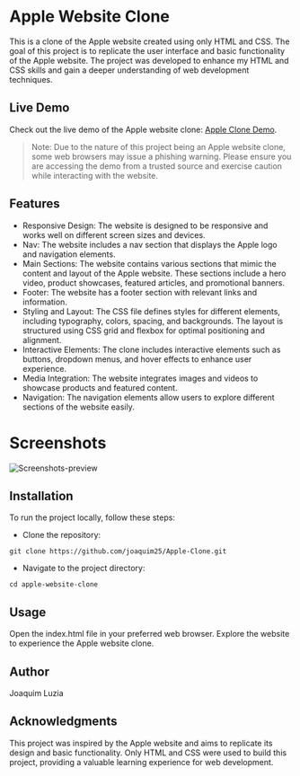 # Apple Website Clone
This is a clone of the Apple website created using only HTML and CSS. The goal of this project is to replicate the user interface and basic functionality of the Apple website. The project was developed to enhance my HTML and CSS skills and gain a deeper understanding of web development techniques.

## Live Demo
Check out the live demo of the Apple website clone: [Apple Clone Demo](https://joaquim25.github.io/apple-clone-project/).
> Note: Due to the nature of this project being an Apple website clone, some web browsers may issue a phishing warning. Please ensure you are accessing the demo from a trusted source and exercise caution while interacting with the website.

## Features
- Responsive Design: The website is designed to be responsive and works well on different screen sizes and devices.
- Nav: The website includes a nav section that displays the Apple logo and navigation elements.
- Main Sections: The website contains various sections that mimic the content and layout of the Apple website. These sections include a hero video, product showcases, featured articles, and promotional banners.
- Footer: The website has a footer section with relevant links and information.
- Styling and Layout: The CSS file defines styles for different elements, including typography, colors, spacing, and backgrounds. The layout is structured using CSS grid and flexbox for optimal positioning and alignment.
- Interactive Elements: The clone includes interactive elements such as buttons, dropdown menus, and hover effects to enhance user experience.
- Media Integration: The website integrates images and videos to showcase products and featured content.
- Navigation: The navigation elements allow users to explore different sections of the website easily.

# Screenshots
![Screenshots-preview](https://github.com/joaquim25/Apple-Clone/blob/main/assets/preview.png)

## Installation
To run the project locally, follow these steps:

- Clone the repository: 
```
git clone https://github.com/joaquim25/Apple-Clone.git
````
- Navigate to the project directory: 
```
cd apple-website-clone
````

## Usage
Open the index.html file in your preferred web browser.
Explore the website to experience the Apple website clone.

## Author
Joaquim Luzia

## Acknowledgments
This project was inspired by the Apple website and aims to replicate its design and basic functionality.
Only HTML and CSS were used to build this project, providing a valuable learning experience for web development.
